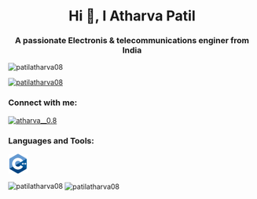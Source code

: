 <h1 align="center">Hi 👋, I Atharva Patil</h1>
<h3 align="center">A passionate Electronis & telecommunications enginer from India</h3>

<p align="left"> <img src="https://komarev.com/ghpvc/?username=patilatharva08&label=Profile%20views&color=0e75b6&style=flat" alt="patilatharva08" /> </p>

<p align="left"> <a href="https://github.com/ryo-ma/github-profile-trophy"><img src="https://github-profile-trophy.vercel.app/?username=patilatharva08" alt="patilatharva08" /></a> </p>

<h3 align="left">Connect with me:</h3>
<p align="left">
<a href="https://instagram.com/atharva__0.8" target="blank"><img align="center" src="https://raw.githubusercontent.com/rahuldkjain/github-profile-readme-generator/master/src/images/icons/Social/instagram.svg" alt="atharva__0.8" height="30" width="40" /></a>
</p>

<h3 align="left">Languages and Tools:</h3>
<p align="left"> <a href="https://www.w3schools.com/cpp/" target="_blank" rel="noreferrer"> <img src="https://raw.githubusercontent.com/devicons/devicon/master/icons/cplusplus/cplusplus-original.svg" alt="cplusplus" width="40" height="40"/> </a> </p>

<p><img align="left" src="https://github-readme-stats.vercel.app/api/top-langs?username=patilatharva08&show_icons=true&locale=en&layout=compact" alt="patilatharva08" /></p>

<p>&nbsp;<img align="center" src="https://github-readme-stats.vercel.app/api?username=patilatharva08&show_icons=true&locale=en" alt="patilatharva08" /></p>
